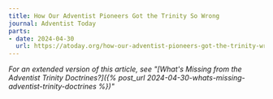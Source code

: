 ```yaml
---
title: How Our Adventist Pioneers Got the Trinity So Wrong
journal: Adventist Today
parts:
- date: 2024-04-30
  url: https://atoday.org/how-our-adventist-pioneers-got-the-trinity-wrong/
---
```


*For an extended version of this article, see "[What's Missing from the Adventist Trinity Doctrines?]({% post_url 2024-04-30-whats-missing-adventist-trinity-doctrines %})"*
